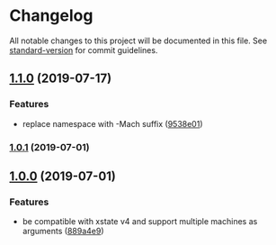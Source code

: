 # Changelog

All notable changes to this project will be documented in this file. See [standard-version](https://github.com/conventional-changelog/standard-version) for commit guidelines.

## [1.1.0](https://github.com/chungchiehlun/redux-statechart/compare/v1.0.1...v1.1.0) (2019-07-17)

### Features

- replace namespace with -Mach suffix ([9538e01](https://github.com/chungchiehlun/redux-statechart/commit/9538e01))

### [1.0.1](https://github.com/chungchiehlun/redux-statechart/compare/v1.0.0...v1.0.1) (2019-07-01)

## [1.0.0](https://github.com/chungchiehlun/redux-statechart/compare/v0.1.0...v1.0.0) (2019-07-01)

### Features

- be compatible with xstate v4 and support multiple machines as arguments ([889a4e9](https://github.com/chungchiehlun/redux-statechart/commit/889a4e9))
